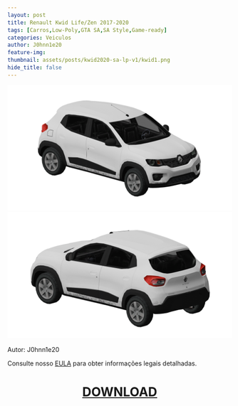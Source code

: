 ```yaml
---
layout: post
title: Renault Kwid Life/Zen 2017-2020 
tags: [Carros,Low-Poly,GTA SA,SA Style,Game-ready]
categories: Veiculos
author: J0hnn1e20
feature-img:
thumbnail: assets/posts/kwid2020-sa-lp-v1/kwid1.png
hide_title: false
---
```

![RenaltKwid](/assets/posts/kwid2020-sa-lp-v1/kwid1.png)
![RenaltKwid](/assets/posts/kwid2020-sa-lp-v1/kwid2.png)

Autor: J0hnn1e20

Consulte nosso [EULA](https://j0hnn1e20.github.io/EULA.html) para obter informações legais detalhadas.

<h1 style="text-align: center; color: white;">
    <a href="/assets/posts/kwid2020-sa-lp-v1/Kwid2020-Civil-SA-v1.zip" download>DOWNLOAD</a>
<h1>
